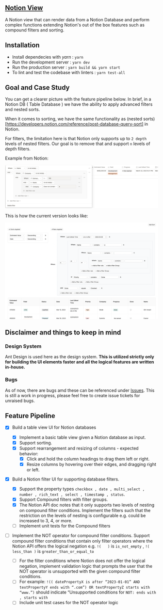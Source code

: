 ## [Notion View](https://notion-crm-view.vercel.app/)

A Notion view that can render data from a Notion Database and perform complex functions extending Notion's out of the box features such as compound filters and sorting.

## Installation

- Install dependecies with _yarn_ : `yarn`
- Run the development server : `yarn dev`
- Run the production server : `yarn build && yarn start`
- To lint and test the codebase with linters : `yarn test-all`

## Goal and Case Study

You can get a clearer picture with the feature pipeline below. In brief, in a Notion DB ( Table Database ) we have the ability to apply advanced filters and nested sorts.

When it comes to sorting, we have the same functionality as (nested sorts)[https://developers.notion.com/reference/post-database-query-sort] in Notion.

For filters, the limitation here is that Notion only supports up to `2 depth` levels of nested filters. Our goal is to remove that and support `n` levels of depth filters.

Example from Notion:

<img src='./public/github-assets/notion-filter.png' alt='notion-filter-view' />

This is how the current version looks like:

<img src='./public/github-assets/extended-notion-filter.png' alt='extended-notion-filter-view' />

## Disclaimer and things to keep in mind

### Design System

Ant Design is used here as the design system. **This is utilized strictly only for building the UI elements faster and all the logical features are written in-house.**

### Bugs

As of now, there are bugs amd these can be referenced under [Issues](https://github.com/Gurubalan-GIT/notion-crm/issues). This is still a work in progress, please feel free to create issue tickets for unraised bugs.

## Feature Pipeline

- [x] Build a table view UI for Notion databases

  - [x] Implement a basic table view given a Notion database as input.
  - [x] Support sorting.
  - [x] Support rearrangement and resizing of columns - expected behavior:
    - [x] Click and hold the column headings to drag them left or right.
    - [x] Resize columns by hovering over their edges, and dragging right or left.

- [x] Build a Notion filter UI for supporting database filters.

  - [x] Support the property types `checkbox , date , multi_select , number , rich_text ,
select , timestamp , status`.
  - [x] Support Compound filters with filter groups.
  - [x] The Notion API doc notes that it only supports two levels of nesting on compound filter conditions. Implement the filters such that the restriction on the levels of nesting is configurable e.g. could be increased to 3, 4, or more.
  - [ ] Implement unit tests for the Compound filters

- [ ] Implement the NOT operator for compound filter conditions. Support compound filter conditions that contain only filter operators where the Notion API offers the logical negation e.g. `!(   )` is `is_not_empty` , `!( less_than )` is `greater_than_or_equal_to`
  - [ ] For the filter conditions where Notion does not offer the logical negation, implement validation logic that prompts the user that the NOT operator is unsupported with the given compound filter conditions.
  - [ ] For example: `!(( datePropertyX is after “2023-01-01” AND textPropertyY ends with “.com”) OR textPropertyZ starts with “www.”)` should indicate “Unsupported conditions for `NOT: ends with , starts with`
  - [ ] Include unit test cases for the NOT operator logic
